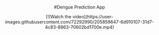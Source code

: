 ﻿<div align="center">

#Dengue Prediction App
  
  
<!-- <h3 align="center" style= "margin:3"> Screenshots </h3> -->

<!-- <table>

  <tr>
    <td><img src="https://drive.google.com/uc?export=view&id=1pS8TIBnVoKSG1IgEHowSZbNiNFt6uWrl" width=270 height=480></td>
    <td><img src="https://drive.google.com/uc?export=view&id=1EYyL9GS1x_sNmmWwP2MuI0YHbY8gm_td" width=270 height=480></td>
    <td><img src="https://drive.google.com/uc?export=view&id=1v-24Iu6iGKSlno7_rY-jWEiwERYKNpi3" width=270 height=480></td>
  </tr>
    <tr>
    <td><img src="https://drive.google.com/uc?export=view&id=14aGBG3dDDCqMIl0aHWvdx730qRnKPq6C" width=270 height=480></td> 
    <td><img src="https://drive.google.com/uc?export=view&id=1zk7Nphus98g3GsiIk3kCPx6uRgTIMfLm" width=270 height=480></td>
    <td><img src="https://drive.google.com/uc?export=view&id=1iFRJQSYfqATVtT1ZQZY2tj1QLGDHYYBn" width=270 height=480></td>
  </tr>
 </table> -->
</div>

<div align="center">
[![Watch the video](https://user-images.githubusercontent.com/72292990/205859647-6d910107-31d7-4c83-8863-70602bd1700e.mp4)
</div>
